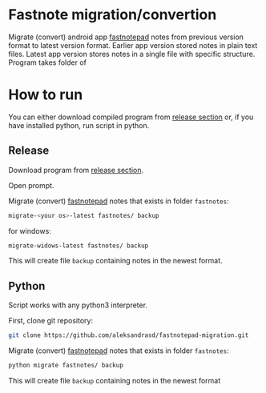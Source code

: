 # Fastnote migration/convertion

Migrate (convert) android app [fastnotepad](https://play.google.com/store/apps/details?id=net.fast_notepad_notes_app.fastnotepad&hl=en) notes from previous version format to latest version format. Earlier app version stored notes in plain text files. Latest app version stores notes in a single file with specific structure. Program takes folder of 

# How to run

You can either download compiled program from [release section](https://github.com/aleksandrasd/fastnotepad-migration/releases) or, if you have installed python, run script in python.

## Release

Download program from [release section](https://github.com/aleksandrasd/fastnotepad-migration/releases).

Open prompt.

Migrate (convert) [fastnotepad](https://play.google.com/store/apps/details?id=net.fast_notepad_notes_app.fastnotepad&hl=en) notes that exists in folder `fastnotes`:

```bash
migrate-<your os>-latest fastnotes/ backup
```

for windows:
```bash
migrate-widows-latest fastnotes/ backup
```


This will create file `backup` containing notes in the newest format.

## Python

Script works with any python3 interpreter.

First, clone git repository:

```bash
git clone https://github.com/aleksandrasd/fastnotepad-migration.git
```

Migrate (convert) [fastnotepad](https://play.google.com/store/apps/details?id=net.fast_notepad_notes_app.fastnotepad&hl=en) notes that exists in folder `fastnotes`:

```bash
python migrate fastnotes/ backup
```

This will create file `backup` containing notes in the newest format
